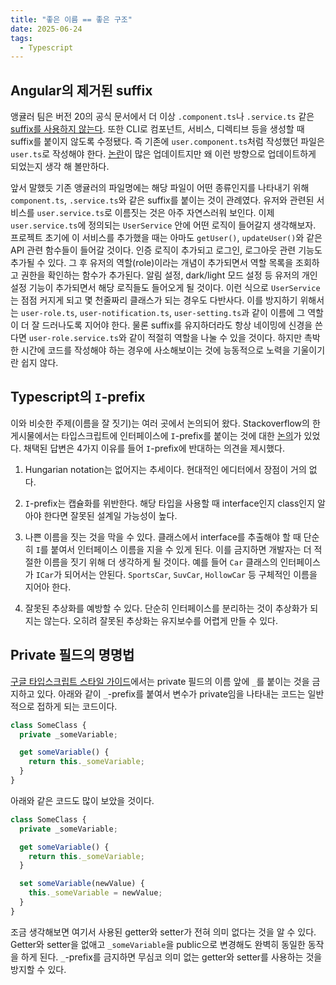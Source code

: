 ```yaml
---
title: "좋은 이름 == 좋은 구조"
date: 2025-06-24
tags:
  - Typescript
---
```


## Angular의 제거된 suffix

앵귤러 팀은 버전 20의 공식 문서에서 더 이상 `.component.ts`나 `.service.ts` 같은 [suffix를 사용하지 않는다](https://github.com/angular/angular/discussions/59522). 또한 CLI로 컴포넌트, 서비스, 디렉티브 등을 생성할 때 suffix를 붙이지 않도록 수정됐다. 즉 기존에 `user.component.ts`처럼 작성했던 파일은 `user.ts`로 작성해야 한다. [논란](https://www.reddit.com/r/Angular2/comments/1l9iq1s/angular_20_removing_suffixes_from_components/)이 많은 업데이트지만 왜 이런 방향으로 업데이트하게 되었는지 생각 해 볼만하다.

앞서 말했듯 기존 앵귤러의 파일명에는 해당 파일이 어떤 종류인지를 나타내기 위해 `component.ts`, `.service.ts`와 같은 suffix를 붙이는 것이 관례였다. 유저와 관련된 서비스를 `user.service.ts`로 이름짓는 것은 아주 자연스러워 보인다. 이제 `user.service.ts`에 정의되는 `UserService` 안에 어떤 로직이 들어갈지 생각해보자. 프로젝트 초기에 이 서비스를 추가했을 때는 아마도 `getUser()`, `updateUser()`와 같은 API 관련 함수들이 들어갈 것이다. 인증 로직이 추가되고 로그인, 로그아웃 관련 기능도 추가될 수 있다. 그 후 유저의 역할(role)이라는 개념이 추가되면서 역할 목록을 조회하고 권한을 확인하는 함수가 추가된다. 알림 설정, dark/light 모드 설정 등 유저의 개인 설정 기능이 추가되면서 해당 로직들도 들어오게 될 것이다. 이런 식으로 `UserService`는 점점 커지게 되고 몇 천줄짜리 클래스가 되는 경우도 다반사다. 이를 방지하기 위해서는 `user-role.ts`, `user-notification.ts`, `user-setting.ts`과 같이 이름에 그 역할이 더 잘 드러나도록 지어야 한다. 물론 suffix를 유지하더라도 항상 네이밍에 신경을 쓴다면 `user-role.service.ts`와 같이 적절히 역할을 나눌 수 있을 것이다. 하지만 촉박한 시간에 코드를 작성해야 하는 경우에 사소해보이는 것에 능동적으로 노력을 기울이기란 쉽지 않다.

## Typescript의 `I`-prefix

이와 비슷한 주제(이름을 잘 짓기)는 여러 곳에서 논의되어 왔다. Stackoverflow의 한 게시물에서는 타입스크립트에 인터페이스에 `I`-prefix를 붙이는 것에 대한 [논의](https://stackoverflow.com/questions/31876947/confused-about-the-interface-and-class-coding-guidelines-for-typescript)가 있었다. 채택된 답변은 4가지 이유를 들어 `I`-prefix에 반대하는 의견을 제시했다.

1. Hungarian notation는 없어지는 추세이다. 현대적인 에디터에서 장점이 거의 없다.
2. `I`-prefix는 캡슐화를 위반한다. 해당 타입을 사용할 때 interface인지 class인지 알아야 한다면 잘못된 설계일 가능성이 높다.
3. 나쁜 이름을 짓는 것을 막을 수 있다. 클래스에서 interface를 추출해야 할 때 단순히 `I`를 붙여서 인터페이스 이름을 지을 수 있게 된다. 이를 금지하면 개발자는 더 적절한 이름을 짓기 위해 더 생각하게 될 것이다. 예를 들어 `Car` 클래스의 인터페이스가 `ICar`가 되어서는 안된다. `SportsCar`, `SuvCar`, `HollowCar` 등 구체적인 이름을 지어아 한다.

4. 잘못된 추상화를 예방할 수 있다. 단순히 인터페이스를 분리하는 것이 추상화가 되지는 않는다. 오히려 잘못된 추상화는 유지보수를 어렵게 만들 수 있다.

## Private 필드의 명명법

[구글 타입스크립트 스타일 가이드](https://google.github.io/styleguide/tsguide.html#naming-style)에서는 private 필드의 이름 앞에 `_`를 붙이는 것을 금지하고 있다. 아래와 같이 `_`-prefix를 붙여서 변수가 private임을 나타내는 코드는 일반적으로 접하게 되는 코드이다.

```ts
class SomeClass {
  private _someVariable;

  get someVariable() {
    return this._someVariable;
  }
}
```

아래와 같은 코드도 많이 보았을 것이다.

```ts
class SomeClass {
  private _someVariable;

  get someVariable() {
    return this._someVariable;
  }

  set someVariable(newValue) {
    this._someVariable = newValue;
  }
}
```

조금 생각해보면 여기서 사용된 getter와 setter가 전혀 의미 없다는 것을 알 수 있다. Getter와 setter을 없애고 `_someVariable`을 public으로 변경해도 완벽히 동일한 동작을 하게 된다. `_`-prefix를 금지하면 무심코 의미 없는 getter와 setter를 사용하는 것을 방지할 수 있다.
